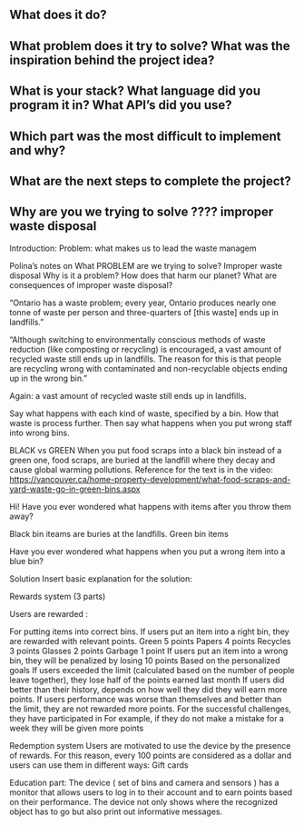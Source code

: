 ## What does it do?
## What problem does it try to solve? What was the inspiration behind the project idea?
## What is your stack? What language did you program it in? What API’s did you use?
## Which part was the most difficult to implement and why?
## What are the next steps to complete the project?
## Why are you we trying to solve ???? improper waste disposal

Introduction:
Problem: what makes us to lead the waste managem

Polina’s notes on
What PROBLEM are we trying to solve?
	Improper waste disposal 
	Why is it a problem? How does that harm our planet?
	What are consequences of improper waste disposal?

“Ontario has a waste problem; every year, Ontario produces nearly one tonne of waste per person and three-quarters of [this waste] ends up in landfills.”

“Although switching to environmentally conscious methods of waste reduction (like composting or recycling) is encouraged, a vast amount of recycled waste still ends up in landfills. The reason for this is that people are recycling wrong with contaminated and non-recyclable objects ending up in the wrong bin.”

Again: a vast amount of recycled waste still ends up in landfills.

Say what happens with each kind of waste, specified by a bin. How that waste is process further.
Then say what happens when you put wrong staff into wrong bins.

BLACK vs GREEN
When you put food scraps into a black bin instead of a green one, food scraps, are buried at the landfill where they decay and cause global warming pollutions.
Reference for the text is in the video:
https://vancouver.ca/home-property-development/what-food-scraps-and-yard-waste-go-in-green-bins.aspx

Hi! Have you ever wondered what happens with items after you throw them away?

Black bin iteams are buries at the landfills.
Green bin items

Have you ever wondered what happens when you put a wrong item into a blue bin?

Solution
Insert basic explanation for the solution:


Rewards system (3 parts)

Users are rewarded :

For putting items into correct bins.
If users put an item into a right bin, they are rewarded with relevant points.
Green 5 points
Papers 4 points
Recycles 3 points
Glasses 2 points
Garbage 1 point
If users put an item into a wrong bin, they will be penalized by losing 10 points
Based on the personalized goals
If users exceeded the limit (calculated based on the number of people leave together), they lose half of the points earned last month
If users did better than their history, depends on how well they did they will earn more points.
If users performance was worse than themselves and better than the limit, they are not rewarded more points.
For the successful challenges, they have participated in
For example, if they do not make a mistake for a week they will be given more points 

Redemption system 
Users are motivated to use the device by the presence of rewards. For this reason, every 100 points are considered as a dollar and users can use them in different ways: 
Gift cards

Education part: 
The device ( set of bins and camera and sensors ) has a monitor that allows users to log in to their account and to earn points based on their performance. 
The device not only shows where the recognized object has to go but also print out informative messages.
